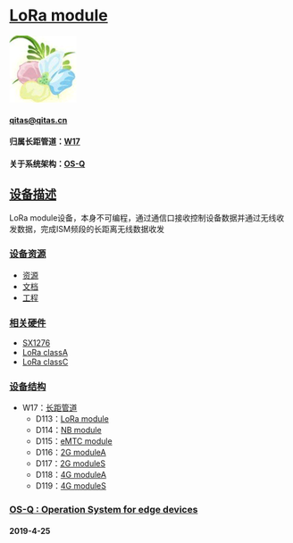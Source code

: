 ﻿# [LoRa module](https://github.com/OS-Q/D113)
[![sites](OS-Q/OS-Q.png)](http://www.OS-Q.com)
####  qitas@qitas.cn
#### 归属长距管道：[W17](https://github.com/OS-Q/W17)
#### 关于系统架构：[OS-Q](https://github.com/OS-Q/OS-Q)

## [设备描述](https://github.com/OS-Q/D113/wiki) 

LoRa module设备，本身不可编程，通过通信口接收控制设备数据并通过无线收发数据，完成ISM频段的长距离无线数据收发

### [设备资源](https://github.com/OS-Q/)

- [资源](src/)
- [文档](docs/)
- [工程](project/)

### [相关硬件](https://github.com/sochub)

- [SX1276](https://www.semtech.com/products/wireless-rf/lora-transceivers/sx1276#download-resources) 
- [LoRa classA](https://github.com/OS-Q/D113) 
- [LoRa classC](https://github.com/OS-Q/D113) 

### [设备结构](https://github.com/OS-Q/113)

* W17：[长距管道](https://github.com/OS-Q/W17)
	* D113：[LoRa module](https://github.com/OS-Q/D113)
	* D114：[NB module](https://github.com/OS-Q/D114)
	* D115：[eMTC module](https://github.com/OS-Q/D115)
	* D116：[2G moduleA](https://github.com/OS-Q/D116)
	* D117：[2G moduleS](https://github.com/OS-Q/D117)
	* D118：[4G moduleA](https://github.com/OS-Q/D118)
	* D119：[4G moduleS](https://github.com/OS-Q/D119)

### [OS-Q : Operation System for edge devices](http://www.OS-Q.com/Edge/D113)
####  2019-4-25 

